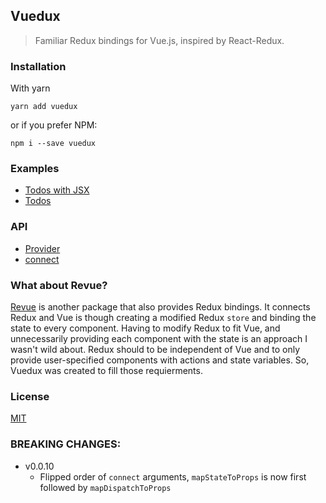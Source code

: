 ## Vuedux
> Familiar Redux bindings for Vue.js, inspired by React-Redux.

### Installation
With yarn
```
yarn add vuedux
```
or if you prefer NPM:
```
npm i --save vuedux
```

### Examples
* [Todos with JSX](examples/todos-jsx)
* [Todos](examples/todos)

### API
* [Provider](docs/api.md#provider)
* [connect](docs/api.md#connect)

### What about Revue?
[Revue](https://github.com/revue/revue) is another package that also provides Redux bindings. It connects Redux and Vue is though creating a modified Redux `store` and binding the state to every component. Having to modify Redux to fit Vue, and unnecessarily providing each component with the state is an approach I wasn't wild about. Redux should to be independent of Vue and to only provide user-specified components with actions and state variables. So, Vuedux was created to fill those requierments.

### License
[MIT](https://opensource.org/licenses/MIT)

### BREAKING CHANGES:

* v0.0.10
  * Flipped order of `connect` arguments, `mapStateToProps` is now first followed by `mapDispatchToProps`

